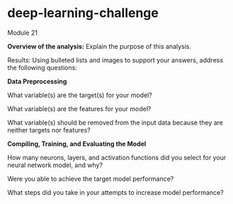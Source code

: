 # deep-learning-challenge
Module 21

**Overview of the analysis:** Explain the purpose of this analysis.

Results: Using bulleted lists and images to support your answers, address the following questions:

**Data Preprocessing**

What variable(s) are the target(s) for your model?


What variable(s) are the features for your model?


What variable(s) should be removed from the input data because they are neither targets nor features?


**Compiling, Training, and Evaluating the Model**

How many neurons, layers, and activation functions did you select for your neural network model, and why?


Were you able to achieve the target model performance?


What steps did you take in your attempts to increase model performance?
